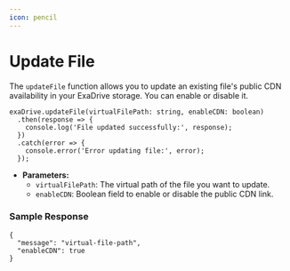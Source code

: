 ```yaml
---
icon: pencil
---
```


# Update File

The `updateFile` function allows you to update an existing file's public CDN availability in your ExaDrive storage. You can enable or disable it.

```
exaDrive.updateFile(virtualFilePath: string, enableCDN: boolean)
  .then(response => {
    console.log('File updated successfully:', response);
  })
  .catch(error => {
    console.error('Error updating file:', error);
  });
```

* **Parameters:**
  * `virtualFilePath`: The virtual path of the file you want to update.
  * `enableCDN`: Boolean field to enable or disable the public CDN link.



### Sample Response

```
{
  "message": "virtual-file-path",
  "enableCDN": true
}
```




